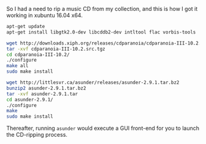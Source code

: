 So I had a need to rip a music CD from my collection, and this is how I got it working in xubuntu 16.04 x64.

```bash
apt-get update
apt-get install libgtk2.0-dev libcddb2-dev intltool flac vorbis-tools

wget http://downloads.xiph.org/releases/cdparanoia/cdparanoia-III-10.2.src.tgz
tar -xvf cdparanoia-III-10.2.src.tgz
cd cdparanoia-III-10.2/
./configure
make all
sudo make install

wget http://littlesvr.ca/asunder/releases/asunder-2.9.1.tar.bz2
bunzip2 asunder-2.9.1.tar.bz2
tar -xvf asunder-2.9.1.tar
cd asunder-2.9.1/
./configure
make
sudo make install
```

Thereafter, running `asunder` would execute a GUI front-end for you to launch the CD-ripping process.
